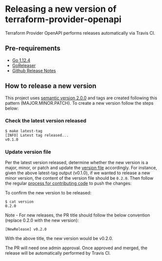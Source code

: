 # Releasing a new version of terraform-provider-openapi

Terraform Provider OpenAPI performs releases automatically via Travis CI. 

## Pre-requirements

- [Go 1.12.4](https://golang.org/)
- [GoReleaser](https://goreleaser.com/)
- [Github Release Notes](https://github.com/buchanae/github-release-notes)

## How to release a new version

This project uses [semantic version 2.0.0](https://semver.org/) and tags are created following this pattern (MAJOR.MINOR.PATCH). To
create a new version follow the steps below:

### Check the latest version released

````
$ make latest-tag
[INFO] Latest tag released...
v0.1.0
````

### Update version file

Per the latest version released, determine whether the new version is a major, minor, or patch and update the 
[version file](https://github.com/dikhan/terraform-provider-openapi/blob/master/version) accordingly. For instance, given 
the above latest-tag output (v0.1.0), if we wanted to release a new minor version, the content of the version file should be 
`0.2.0`. Then follow the regular [process for contributing code](https://github.com/dikhan/terraform-provider-openapi/blob/master/.github/CONTRIBUTING.md#contributing-code)
to push the changes:

To confirm the new version to be released:
````
$ cat version 
0.2.0
````

Note - For new releases, the PR title should follow the below convention (replace 0.2.0 with the new version):

```
[NewRelease] v0.2.0
```

With the above title, the new version would be v0.2.0.

The PR will need one admin approval. Once approved and merged, the release will be automatically performed by Travis CI.